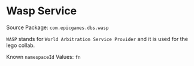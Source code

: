 # Wasp Service

Source Package: `com.epicgames.dbs.wasp`

`WASP` stands for `World Arbitration Service Provider` and it is used for the lego collab.

Known `namespaceId` Values: `fn`
